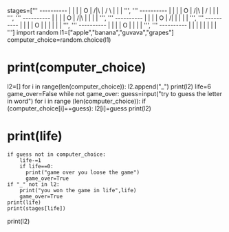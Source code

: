   stages=['''
        ----------
             |    |
             |    |
             O    | 
            /|\   |
            / \   |
                  |
                  | 
        ''',
        '''
        ---------- 
             |    |
             |    |
             O    |
            /|\   |
            /     |
                  |
                  |
        ''',
        '''
        ----------
             |    |
             |    |
             O    |
            /|\   |
                  |
                  |
                  |
        ''',
        '''
        ----------
             |    |
             |    |
             O    |
            /|    |
                  |
                  |
                  |
        ''',
        '''
        ----------
             |    |
             |    |
             O    |
             |    |
                  |
                  |
                  |
        ''',
        '''
        ----------
             |    |
             |    |
             O    |
                  |
                  |
                  |
        ''',
        '''
        ----------
             |    |
             |    |
                  |
                  |
                  |
                  |
        ''']
import random
l1=["apple","banana","guvava","grapes"]
computer_choice=random.choice(l1)
# print(computer_choice)
l2=[]
for i in range(len(computer_choice)):
    l2.append("_")
print(l2)
life=6
game_over=False
while not game_over:
    guess=input("try to guess the letter in word")
    for i in range (len(computer_choice)):
        if (computer_choice[i]==guess):
            l2[i]=guess
    print(l2)
   # print(life)
    if guess not in computer_choice:
        life-=1
        if life==0:
          print("game over you loose the game")
          game_over=True
    if "_" not in l2:
        print("you won the game in life",life)
        game_over=True
    print(life)
    print(stages[life])
print(l2)
